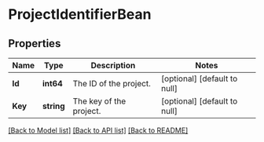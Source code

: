 # ProjectIdentifierBean

## Properties
Name | Type | Description | Notes
------------ | ------------- | ------------- | -------------
**Id** | **int64** | The ID of the project. | [optional] [default to null]
**Key** | **string** | The key of the project. | [optional] [default to null]

[[Back to Model list]](../README.md#documentation-for-models) [[Back to API list]](../README.md#documentation-for-api-endpoints) [[Back to README]](../README.md)

